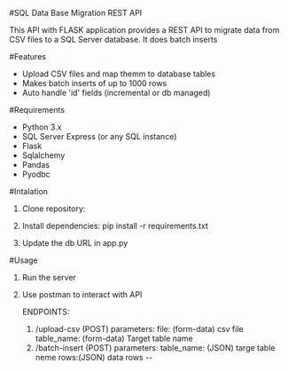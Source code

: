 #SQL Data Base Migration REST API

This API with FLASK application provides a REST API to migrate data from CSV files to a SQL Server database. It does batch inserts 

#Features
- Upload CSV files and map themm to database tables
- Makes batch inserts of up to 1000 rows
- Auto handle 'id' fields (incremental or db managed)

#Requirements
- Python 3.x
- SQL Server Express (or any SQL instance)
- Flask
- Sqlalchemy
- Pandas
- Pyodbc

#Intalation

1. Clone repository:

2. Install dependencies:
    pip install -r requirements.txt

3. Update the db URL in app.py

#Usage 

1. Run the server

2. Use postman to interact with API 

    ENDPOINTS:
    1. /upload-csv (POST)
        parameters:
            file: (form-data) csv file
            table_name: (form-data) Target table name
    2. /batch-insert (POST)
        parameters:
            table_name: (JSON) targe table neme
            rows:(JSON) data rows
            --